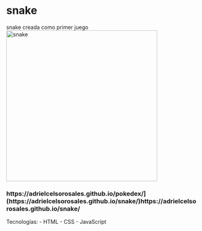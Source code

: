 # snake
snake creada como primer juego
<img src="[https://i.ibb.co/ygyy0jz/Screen-Shot-2021-06-04-at-20-06-58.png](https://www3.minijuegosgratis.com/v3/games/thumbnails/1295_1.jpg)" alt="snake" border="0"  width="400" />

<h3>https://adrielcelsorosales.github.io/pokedex/](https://adrielcelsorosales.github.io/snake/)https://adrielcelsorosales.github.io/snake/</h3>
Tecnologías:
- HTML
- CSS
- JavaScript
